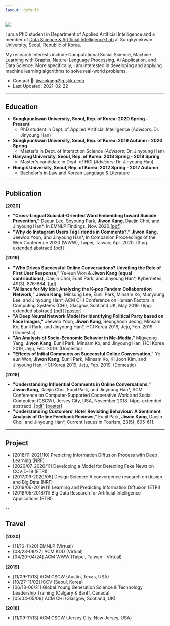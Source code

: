 ```yaml
---
layout: default
---
```


<img class="profile-picture" src="https://avatars2.githubusercontent.com/u/25212792?s=460&v=4">

I am a PhD student in Department of Applied Artificial Intelligence and a member of [Data Science & Artificial Intelligence Lab](dsail.skku.edu) at Sungkyunkwan University, Seoul, Republic of Korea.

My research interests include Computational Social Science, Machine Learning with Graphs, Natural Language Processing, AI Application, and Data Science. More specifically, I am interested in developing and applying machine learning algorithms to solve real-world problems.

- Contact 📩: [jiwonkang@g.skku.edu](mailto:jiwonkang@g.skku.edu)
- Last Updated: 2021-02-22

---

## Education

- **Sungkyunkwan University, Seoul, Rep. of Korea: 2020 Spring - Present**
  - PhD student in Dept. of Applied Artificial Intelligence (*Advisors:* Dr. Jinyoung Han)
- **Sungkyunkwan University, Seoul, Rep. of Korea: 2019 Autumn - 2020 Spring**
  - Master's in Dept. of Interaction Science (*Advisors:* Dr. Jinyoung Han)
- **Hanyang University, Seoul, Rep. of Korea: 2018 Spring - 2019 Spring**
  - Master's candidate in Dept. of HCI  (*Advisors:* Dr. Jinyoung Han)
- **Hongik University, Seoul, Rep. of Korea: 2012 Spring - 2017 Autumn**
  - Bachelor's in Law and Korean Language & Literature

---

## Publication
**[2020]**

- **"Cross-Lingual Suicidal-Oriented Word Embedding toward Suicide Prevention,"** Daeun Lee, Soyoung Park, **Jiwon Kang**, Daejin Choi, and Jinyoung Han*, In EMNLP Findings, Nov. 2020.[\[pdf\]](resources/2020.findings-emnlp.200.pdf)
- **"Why do Instagram Users Tag Friends in Comments?,"** **Jiwon Kang**, Jeewoo Yoon, and Jinyoung Han*, In Companion Proceedings of the Web Conference 2020 (WWW), Taipei, Taiwan, Apr. 2020. (3 pg. extended abstract) [\[pdf\]](resources/www20companion-46.pdf)

**[2019]**

- **"Who Drives Successful Online Conversations? Unveiling the Role of First User Response,"** Ye-eun Won & **Jiwon Kang (equal contributions)**, Daejin Choi, Eunil Park, and Jinyoung Han*, Kybernetes, 49(3), 876-884. [\[url\]](https://www.emerald.com/insight/content/doi/10.1108/K-09-2018-0518/full/html)
- **"Alliance for My Idol: Analyzing the K-pop Fandom Collaboration Network,"** **Jiwon Kang**, Minsung Lee, Eunil Park, Minsam Ko, Munyoung Lee, and Jinyoung Han*, ACM CHI Conference on Human Factors in Computing Systems (CHI), Glasgow, Scotland UK, May 2019. (6pg. extended abstract) [\[pdf\]](resources/chi19lbw.pdf) [\[poster\]](resources/chi19lbwPoster.pdf)
- **"A Deep Neural Network Model for Identifying Political Party based on Face Images,"** Jeewoo Yoon, **Jiwon Kang**, Seunghoon Jeong, Minsam Ko, Eunil Park, and Jinyoung Han*, HCI Korea 2019, Jeju, Feb. 2019. (Domestic)
- **"An Analysis of Socio-Economic Behavior in Me-Media,"** Migyeong Yang, **Jiwon Kang**, Eunil Park, Minsam Ko, and Jinyoung Han, HCI Korea 2019, Jeju, Feb. 2019. (Domestic)
- **"Effects of Initial Comments on Successful Online Conversation,"** Ye-eun Won, **Jiwon Kang**, Eunil Park, Minsam Ko, Ki Joon Kim, and Jinyoung Han, HCI Korea 2019, Jeju, Feb. 2019. (Domestic)

**[2018]**

- **"Understanding Influential Comments in Online Conversations,"** **Jiwon Kang**, Daejin Choi, Eunil Park, and Jinyoung Han*, ACM Conference on Computer-Supported Cooperative Work and Social Computing (CSCW), Jersey City, USA, November 2018. (4pg. extended abstract). [\[pdf\]](resources/cscw18ea.pdf) [\[poster\]](resources/cscw18eaPoster.pdf)
- **"Understanding Customers' Hotel Revisiting Behaviour: A Sentiment Analysis of Online Feedback Reviews,"** Eunil Park, **Jiwon Kang**, Daejin Choi, and Jinyoung Han*, Current Issues in Tourism, 23(5), 605-611.

---

## Project
- [2018/11-2021/10] Predicting Information Diffusion Process with Deep Learning (NRF)
- [2020/07-2020/11] Developing a Model for Detecting Fake News on COVID-19 (ETRI)
- [2017/09-2020/08] Design Science: A convergence research on design and Big Data (NRF)
- [2019/06-2019/11] Learning and Predicting Information Diffusion (ETRI)
- [2018/05-2018/11] Big Data Research for Artificial Intelligence Applications (ETRI)

--

## Travel
**[2020]**
- [11/16-11/20] EMNLP (Virtual)
- [08/23-08/27] ACM KDD (Virtual)
- [04/20-04/24] ACM WWW (Taipei, Taiwan - Virtual)

**[2019]**
- [11/09-11/13] ACM CSCW (Austin, Texas, USA)
- [10/27-11/02] ICCV (Seoul, Korea)
- [06/13-06/21] Global Young Generation Science & Technology Leadership Training (Calgary & Banff, Canada)
- [05/04-05/09] ACM CHI (Glasgow, Scotland, UK)

**[2018]**
- [11/09-11/13] ACM CSCW (Jersey City, New Jersey, USA)
